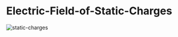 # Electric-Field-of-Static-Charges

![static-charges](https://user-images.githubusercontent.com/6556968/87029559-48d44d80-c21b-11ea-86aa-0f1270886527.jpg)
